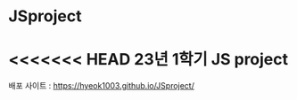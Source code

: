 # JSproject
<<<<<<< HEAD
23년 1학기 JS project
=======

배포 사이트 : https://hyeok1003.github.io/JSproject/
